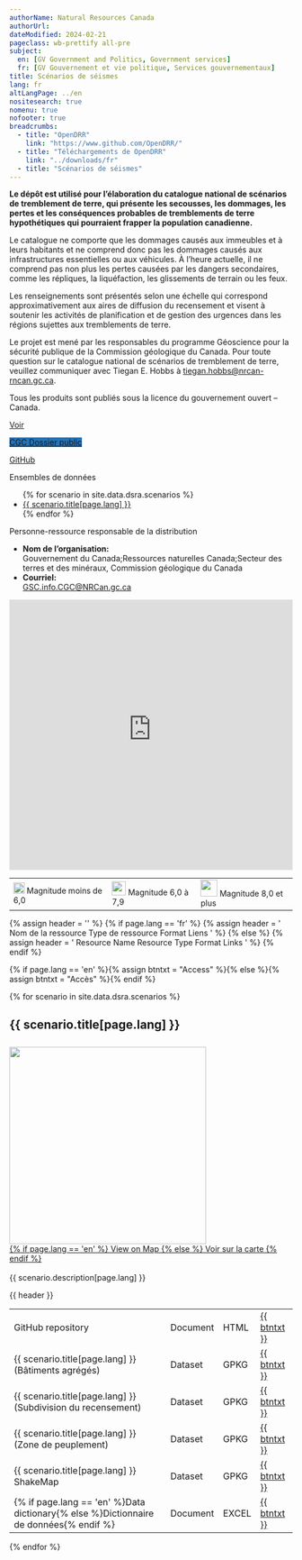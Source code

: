 ```yaml
---
authorName: Natural Resources Canada
authorUrl:
dateModified: 2024-02-21
pageclass: wb-prettify all-pre
subject:
  en: [GV Government and Politics, Government services]
  fr: [GV Gouvernement et vie politique, Services gouvernementaux]
title: Scénarios de séismes
lang: fr
altLangPage: ../en
nositesearch: true
nomenu: true
nofooter: true
breadcrumbs:
  - title: "OpenDRR"
    link: "https://www.github.com/OpenDRR/"
  - title: "Téléchargements de OpenDRR"
    link: "../downloads/fr"
  - title: "Scénarios de séismes"
---
```


<link href='../assets/css/app.css' rel='stylesheet'/>

<div class="row">
  <div class="col-md-8">
    <p><strong>Le dépôt est utilisé pour l’élaboration du catalogue national de scénarios de tremblement de terre, qui présente les secousses, les dommages, les pertes et les conséquences probables de tremblements de terre hypothétiques qui pourraient frapper la population canadienne.</strong></p>
    <p>Le catalogue ne comporte que les dommages causés aux immeubles et à leurs habitants et ne comprend donc pas les dommages causés aux infrastructures essentielles ou aux véhicules. À l’heure actuelle, il ne comprend pas non plus les pertes causées par les dangers secondaires, comme les répliques, la liquéfaction, les glissements de terrain ou les feux.</p>
    <p>Les renseignements sont présentés selon une échelle qui correspond approximativement aux aires de diffusion du recensement et visent à soutenir les activités de planification et de gestion des urgences dans les régions sujettes aux tremblements de terre.</p>
    <p>Le projet est mené par les responsables du programme Géoscience pour la sécurité publique de la Commission géologique du Canada. Pour toute question sur le catalogue national de scénarios de tremblement de terre, veuillez communiquer avec Tiegan E. Hobbs à <a href="mailto:tiegan.hobbs@nrcan-rncan.gc.ca">tiegan.hobbs@nrcan-rncan.gc.ca</a>.</p>
    <section class="jumbotron">
      <p>Tous les produits sont publiés sous la licence du gouvernement ouvert – Canada.</p>
      <p><a href="https://ouvert.canada.ca/fr/licence-du-gouvernement-ouvert-canada" class="btn btn-info btn-lg" role="button">Voir</a></p>
    </section>
  </div>
  <div class="col-md-4">
    <p>
      <a href="https://github.com/OpenDRR/earthquake-scenarios/raw/master/Openfile8806_Hobbs_etal_2021_OQCanadaScenario.pdf" class="btn btn-info btn-lg btn-block" style="background-color:#2572b4; border-color:#2572b4;" role="button"><i class="fas fa-file-download"></i> CGC Dossier public</a>
    </p>
    <p>
      <a href="https://github.com/OpenDRR/earthquake-scenarios" class="btn btn-info btn-lg btn-block" role="button"><i class="fab fa-github"></i> GitHub</a>
    </p>
    <div class="panel panel-primary mrgn-tp-sm">
      <div class="panel-heading">
        <div class="panel-title">Ensembles de données</div>
      </div>
      <ul class="list-group">
      {% for scenario in site.data.dsra.scenarios %}
        <li class="list-group-item">
          <a href="#{{ scenario.name }}" style="display:block; width:inherit; overflow:hidden; white-space:nowrap; text-overflow: ellipsis;">{{ scenario.title[page.lang] }}</a>
        </li>
        {% endfor %}
      </ul>
    </div>
    <div class="panel panel-primary mrgn-tp-sm">
      <div class="panel-heading">
        <div class="panel-title">Personne-ressource responsable de la distribution</div>
      </div>
      <ul class="list-group">
        <li class="list-group-item">
          <b>Nom de l’organisation:</b><br>
          Gouvernement du Canada;Ressources naturelles Canada;Secteur des terres et des minéraux, Commission géologique du Canada
        </li>
        <li class="list-group-item">
          <b>Courriel:</b><br>
          <a href="mailto:GSC.info.CGC@NRCan.gc.ca">GSC.info.CGC@NRCan.gc.ca</a>
        </li>
      </ul>
    </div>
  </div>
</div>

<div class="row">
  <div class="col-md-12">
    <iframe width="100%" height="480" frameborder="0" src="https://viewscreen.githubusercontent.com/view/geojson?url=https%3a%2f%2fraw.githubusercontent.com%2fOpenDRR%2fearthquake-scenarios%2fmaster%2fFINISHED%2fFinishedScenariosFr.geojson" title="FinishedScenariosFr.geojson"></iframe>
    <table style="width:100%; font-size:14px;">
      <tr>
        <td><img src="../assets/img/small.png" width='20'> Magnitude moins de 6,0</td>
        <td><img src="../assets/img/medium.png" width='25'> Magnitude 6,0 à 7,9</td>
        <td><img src="../assets/img/large.png" width='30'> Magnitude 8,0 et plus</td>
      </tr>
    </table>
  </div>
</div>

{% assign header = '' %}
{% if page.lang == 'fr' %}
    {% assign header = '<tr>
        <th scope="col" class="col-sm-6">Nom de la ressource</th>
        <th scope="col" class="col-sm-2 hidden-xs">Type de ressource</th>
        <th scope="col" class="col-sm-2">Format</th>
        <th scope="col" class="col-sm-1">Liens</th>
    </tr>' %}
{% else %}
    {% assign header = '<tr>
        <th scope="col" class="col-sm-6">Resource Name</th>
        <th scope="col" class="col-sm-2 hidden-xs">Resource Type</th>
        <th scope="col" class="col-sm-2">Format</th>
        <th scope="col" class="col-sm-1">Links</th>
    </tr>' %}
{% endif %}

{% if page.lang == 'en' %}{% assign btntxt = "Access" %}{% else %}{% assign btntxt = "Accès" %}{% endif %}

{% for scenario in site.data.dsra.scenarios %}
  <a name="{{ scenario.name }}"></a>
  <h2 id={{ scenario.name }}>{{ scenario.title[page.lang] }}</h2>
  <p>
    <div class="card" style="float:left;margin:10px 20px 0px 0px;">
      <a href="dsra_scenario_map.html?scenario={{ scenario.name }}">
        <img src="https://github.com/OpenDRR/earthquake-scenarios/raw/master/FINISHED/{{ scenario.name }}.png" width="350" class="img-rounded img-responsive"/>
      </a>
      <div class="card-body">
        <a href="dsra_scenario_map.html?scenario={{ scenario.name }}" class="btn btn-primary btn-lg btn-block mrgn-tp-sm" role="button">
         {% if page.lang == 'en' %} View on Map {% else %} Voir sur la carte {% endif %}
        </a>
      </div>
      <br>
    </div>
    <div class="scenario-desc" style="word-break: break-word;">
      {{ scenario.description[page.lang] }}
    </div>
  </p>
  <div>
      <table class="table table-striped table-responsive">
          <tbody>
              {{ header }}
              <tr>
                  <td>GitHub repository</td>
                  <td class="hidden-xs">Document</td>
                  <td><span class="label HTML">HTML</span></td>
                  <td><a href="https://github.com/OpenDRR/earthquake-scenarios/blob/master/FINISHED/{{ scenario.name }}.md" class="btn btn-primary">{{ btntxt }}</a></td>
              </tr>
              <!--<tr>
                  <td>OGC API - Features (Points)</td>
                  <td class="hidden-xs">Web Service</td>
                  <td><span class="label HTML">HTML</span></td>
                  <td><a href="https://geo-api.stage.riskprofiler.ca/collections/opendrr_dsra_{{ scenario.name | downcase}}_indicators_b?lang=fr-CA" class="btn btn-primary">{{ btntxt }}</a></td>
              </tr>
              <tr>
                  <td>OGC API - Features (Polygons)</td>
                  <td class="hidden-xs">Web Service</td>
                  <td><span class="label HTML">HTML</span></td>
                  <td><a href="https://geo-api.stage.riskprofiler.ca/collections/opendrr_dsra_{{ scenario.name | downcase }}_indicators_s?lang=fr-CA" class="btn btn-primary">{{ btntxt }}</a></td>
              </tr>-->
              <tr>
                  <td>{{ scenario.title[page.lang] }} (Bâtiments agrégés)</td>
                  <td class="hidden-xs">Dataset</td>
                  <td><span class="label GPKG">GPKG</span></td>
                  <td><a href="{{site.github.releases_url}}/download/{{site.github.releases[0].tag_name}}/dsra_{{ scenario.name }}_indicators_b.zip" class="btn btn-primary">{{ btntxt }}</a></td>
              </tr>
              <tr>
                  <td>{{ scenario.title[page.lang] }} (Subdivision du recensement)</td>
                  <td class="hidden-xs">Dataset</td><td><span class="label GPKG">GPKG</span></td>
                  <td><a href="{{site.github.releases_url}}/download/{{site.github.releases[0].tag_name}}/dsra_{{ scenario.name }}_indicators_csd.zip" class="btn btn-primary">{{ btntxt }}</a></td>
              </tr>
              <tr>
                  <td>{{ scenario.title[page.lang] }} (Zone de peuplement)</td>
                  <td class="hidden-xs">Dataset</td><td><span class="label GPKG">GPKG</span></td>
                  <td><a href="{{site.github.releases_url}}/download/{{site.github.releases[0].tag_name}}/dsra_{{ scenario.name }}_indicators_s.zip" class="btn btn-primary">{{ btntxt }}</a></td>
              </tr>
              <tr>
                  <td>{{ scenario.title[page.lang] }} ShakeMap</td>
                  <td class="hidden-xs">Dataset</td><td><span class="label GPKG">GPKG</span></td>
                  <td><a href="{{site.github.releases_url}}/download/{{site.github.releases[0].tag_name}}/dsra_{{ scenario.name }}_shakemap.zip" class="btn btn-primary">{{ btntxt }}</a></td>
              </tr>
              <tr>
                  <td>{% if page.lang == 'en' %}Data dictionary{% else %}Dictionnaire de données{% endif %}</td>
                  <td class="hidden-xs">Document</td><td><span class="label EXCEL">EXCEL</span></td>
                  <td><a href="{{site.github.releases_url}}/download/{{site.github.releases[0].tag_name}}/dsra_attributes_{{ page.lang }}.xlsx" class="btn btn-primary">{{ btntxt }}</a></td>
              </tr>
          </tbody>
      </table>
  </div>
{% endfor %}

<script src="../assets/js/app.js"></script>

<script>

  let descriptions = document.getElementsByClassName('scenario-desc');

  for (let i = 0; i < descriptions.length; i++) {
    descriptions[i].innerHTML = urlify( descriptions[i].innerHTML );
  }

</script>
